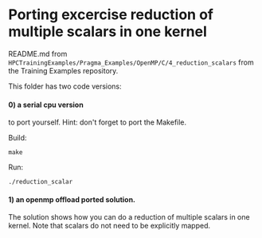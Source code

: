 # Porting excercise reduction of multiple scalars in one kernel

README.md from `HPCTrainingExamples/Pragma_Examples/OpenMP/C/4_reduction_scalars` from the Training Examples repository.

This folder has two code versions:

#### 0) a serial cpu version 
to port yourself. 
Hint: don't forget to port the Makefile.

Build:
```
make
````
Run:
```
./reduction_scalar
```

#### 1) an openmp offload ported solution. 
The solution shows how you can do a reduction of multiple scalars in one kernel. Note that scalars do not need to be explicitly mapped.
